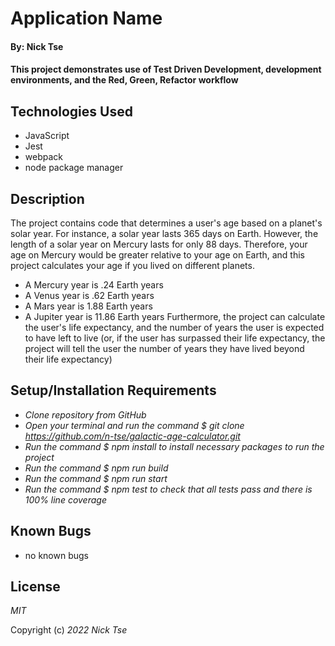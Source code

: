 # Application Name

#### By: Nick Tse

#### This project demonstrates use of Test Driven Development, development environments, and the Red, Green, Refactor workflow

## Technologies Used

* JavaScript
* Jest
* webpack
* node package manager


## Description 

The project contains code that determines a user's age based on a planet's solar year. For instance, a solar year lasts 365 days on Earth. However, the length of a solar year on Mercury lasts for only 88 days. Therefore, your age on Mercury would be greater relative to your age on Earth, and this project calculates your age if you lived on different planets. 
* A Mercury year is .24 Earth years
* A Venus year is .62 Earth years
* A Mars year is 1.88 Earth years
* A Jupiter year is 11.86 Earth years
Furthermore, the project can calculate the user's life expectancy, and the number of years the user is expected to have left to live (or, if the user has surpassed their life expectancy, the project will tell the user the number of years they have lived beyond their life expectancy)

## Setup/Installation Requirements

* _Clone repository from GitHub_
* _Open your terminal and run the command $ git clone https://github.com/n-tse/galactic-age-calculator.git_
* _Run the command $ npm install to install necessary packages to run the project_
* _Run the command $ npm run build_
* _Run the command $ npm run start_
* _Run the command $ npm test to check that all tests pass and there is 100% line coverage_

## Known Bugs

* no known bugs

## License

_MIT_

Copyright (c) _2022_ _Nick Tse_
